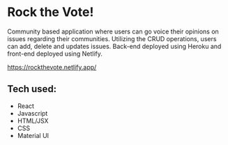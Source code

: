 # Rock the Vote!
Community based application where users can go voice their opinions on issues regarding their communities. Utilizing the CRUD operations, users can
add, delete and updates issues. Back-end deployed using Heroku and front-end deployed using Netlify.

https://rockthevote.netlify.app/

## Tech used:
- React
- Javascript
- HTML/JSX
- CSS
- Material UI
